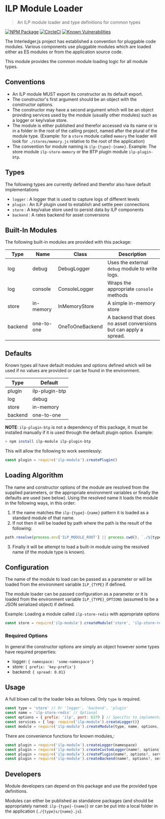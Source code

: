 # ILP Module Loader
> An ILP module loader and type definitions for common types

[![NPM Package](https://img.shields.io/npm/v/ilp-module.svg?style=flat)](https://npmjs.org/package/ilp-module)
[![CircleCI](https://circleci.com/gh/interledgerjs/ilp-module.svg?style=shield)](https://circleci.com/gh/interledgerjs/ilp-module)
[![Known Vulnerabilities](https://snyk.io/test/github/interledgerjs/ilp-module/badge.svg)](https://snyk.io/test/github/interledgerjs/ilp-module)

The Interledger.js project has established a convention for pluggable code modules. Various components use pluggable modules which are loaded either as ES modules or from the application source code.

This module provides the common module loading logic for all module types.

## Conventions

- An ILP module MUST export its constructor as its default export.
- The constructor's first argument should be an object with the constructor options.
- The constructor may have a second argument which will be an object providing services used by the module (usually other modules) such as a logger or key/value store.
- The module is either published and therefor accessed via its name or is in a folder in the root of the calling project, named after the plural of the module type. (Example: for a `store` module called `memory` the loader will look for `./stores/memory.js` relative to the root of the application)
- The convention for module naming is `ilp-{type}-{name}`. Example: The store module `ilp-store-memory` or the BTP plugin module `ilp-plugin-btp`.

## Types

The following types are currently defined and therefor also have default implementations
 - `logger` : A logger that is used to capture logs of different levels
 - `plugin` : An ILP plugin used to establish and settle peer connections
 - `store` : A key/value store used to persist data by ILP components
 - `backend` : A rates backend for asset conversions

## Built-In Modules

The following built-in modules are provided with this package:

| Type    | Name       | Class           | Description                                                      |
|---------|------------|-----------------|------------------------------------------------------------------|
| log     | debug      | DebugLogger     | Uses the external `debug` module to write logs.                  |
| log     | console    | ConsoleLogger   | Wraps the appropriate `console` methods                          |
| store   | in-memory  | InMemoryStore   | A simple in-memory store                                         |
| backend | one-to-one | OneToOneBackend | A backend that does no asset conversions but can apply a spread. |

## Defaults

Known types all have default modules and options defined which will be used if no values are provided or can be found in the environment.

| Type    | Default        |
|---------|----------------|
| plugin  | ilp-plugin-btp |
| log     | debug          |
| store   | in-memory      |
| backend | one-to-one     |

**NOTE**: `ilp-plugin-btp` is not a dependency of this package, it must be installed manually if it is used through the default plugin option. Example:

```sh
> npm install ilp-module ilp-plugin-btp
```
This will allow the following to work seemlessly:
```js
const plugin = require('ilp-module').createPlugin()
```

## Loading Algorithm

The name and constructor options of the module are resolved from the supplied parameters, or the appropriate environment variables or finally the defaults are used (see below). Using the resolved name it loads the module in the following ways, in this order:

 1. If the name matches the `ilp-{type}-{name}` pattern it is loaded as a standard module of that name. 
 2. If not then it will be loaded by path where the path is the result of the following:
```js
path.resolve(process.env['ILP_MODULE_ROOT'] || process.cwd(), `./${type}s/`, resolvedName)
```
 3. Finally it will be attempt to load a built-in module using the resolved name (if the module type is known).

## Configuration

The name of the module to load can be passed as a parameter or will be loaded from the environment variable `ILP_{TYPE}` if defined.

The module loader can be passed configuration as a parameter or it is loaded from the environment variable `ILP_{TYPE}_OPTIONS` (assumed to be a JSON serialized object) if defined.

Example: Loading a module called `ilp-store-redis` with appropriate options
```js
const store = require('ilp-module').createModule('store', 'ilp-store-redis', { prefix: 'ilp', port: 6379 })
```
### Required Options

In general the constructor options are simply an object however some types have required properties:

- logger: `{ namespace: 'some-namespace'}`
- store: `{ prefix: 'key-prefix'}`
- backend: `{ spread: 0.01}` 

## Usage

A full blown call to the loader loks as follows. Only `type` is required.

```js
const type = 'store' // Or 'logger', 'backend', 'plugin'
const name = 'ilp-store-redis' // Optional
const options = { prefix: 'ilp', port: 6379 } // Specific to implementation. Some types have required options.
const services = { log: require('ilp-module').createLogger()}
const module = require('ilp-module').createModule(type, name, options, services)
```

There are convenience functions for known modules,:

```js
const plugin = require('ilp-module').createLogger(namespace)
const plugin = require('ilp-module').createCustomLogger(name?, options?, services?)
const plugin = require('ilp-module').createPlugin(name?, options?, services?)
const plugin = require('ilp-module').createBackend(name?, options?, services?)
```

## Developers

Module developers can depend on this package and use the provided type definitions.

Modules can either be published as standalone packages (and should be appropriately named: `ilp-{type}-{name}`) or can be put into a local folder in the application (`./{type}s/{name}.js`).

